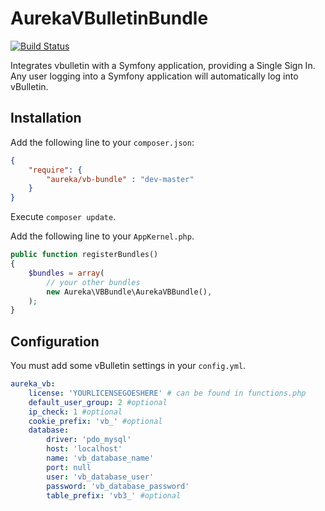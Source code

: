 AurekaVBulletinBundle
=====================
[![Build Status](https://travis-ci.org/aureka/AurekaVBBundle.png)](https://travis-ci.org/aureka/AurekaVBBundle)

Integrates vbulletin with a Symfony application, providing a Single Sign In. Any user logging into a Symfony application will automatically log into vBulletin.

## Installation

Add the following line to your `composer.json`:

```json
{
    "require": {
        "aureka/vb-bundle" : "dev-master"
    }
}
```

Execute `composer update`.

Add the following line to your `AppKernel.php`.

```php
public function registerBundles()
{
    $bundles = array(
        // your other bundles
        new Aureka\VBBundle\AurekaVBBundle(),
    );
}
```


## Configuration

You must add some vBulletin settings in your `config.yml`.


```yaml
aureka_vb:
    license: 'YOURLICENSEGOESHERE' # can be found in functions.php
    default_user_group: 2 #optional
    ip_check: 1 #optional
    cookie_prefix: 'vb_' #optional
    database:
        driver: 'pdo_mysql'
        host: 'localhost'
        name: 'vb_database_name'
        port: null
        user: 'vb_database_user'
        password: 'vb_database_password'
        table_prefix: 'vb3_' #optional
```
